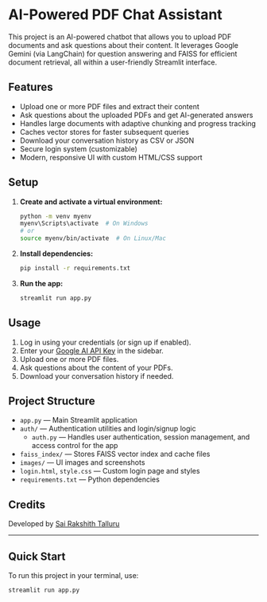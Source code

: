 # AI-Powered PDF Chat Assistant

This project is an AI-powered chatbot that allows you to upload PDF documents and ask questions about their content. It leverages Google Gemini (via LangChain) for question answering and FAISS for efficient document retrieval, all within a user-friendly Streamlit interface.

## Features

- Upload one or more PDF files and extract their content
- Ask questions about the uploaded PDFs and get AI-generated answers
- Handles large documents with adaptive chunking and progress tracking
- Caches vector stores for faster subsequent queries
- Download your conversation history as CSV or JSON
- Secure login system (customizable)
- Modern, responsive UI with custom HTML/CSS support

## Setup

1. **Create and activate a virtual environment:**
    ```sh
    python -m venv myenv
    myenv\Scripts\activate  # On Windows
    # or
    source myenv/bin/activate  # On Linux/Mac
    ```

2. **Install dependencies:**
    ```sh
    pip install -r requirements.txt
    ```

3. **Run the app:**
    ```sh
    streamlit run app.py
    ```

## Usage

1. Log in using your credentials (or sign up if enabled).
2. Enter your [Google AI API Key](https://ai.google.dev/) in the sidebar.
3. Upload one or more PDF files.
4. Ask questions about the content of your PDFs.
5. Download your conversation history if needed.

## Project Structure

- `app.py` — Main Streamlit application
- `auth/` — Authentication utilities and login/signup logic
    - `auth.py` — Handles user authentication, session management, and access control for the app
- `faiss_index/` — Stores FAISS vector index and cache files
- `images/` — UI images and screenshots
- `login.html`, `style.css` — Custom login page and styles
- `requirements.txt` — Python dependencies

## Credits

Developed by [Sai Rakshith Talluru](https://www.linkedin.com/in/sairakshith-talluru-a69272265/)

---

## Quick Start

To run this project in your terminal, use:
```sh
streamlit run app.py
```
